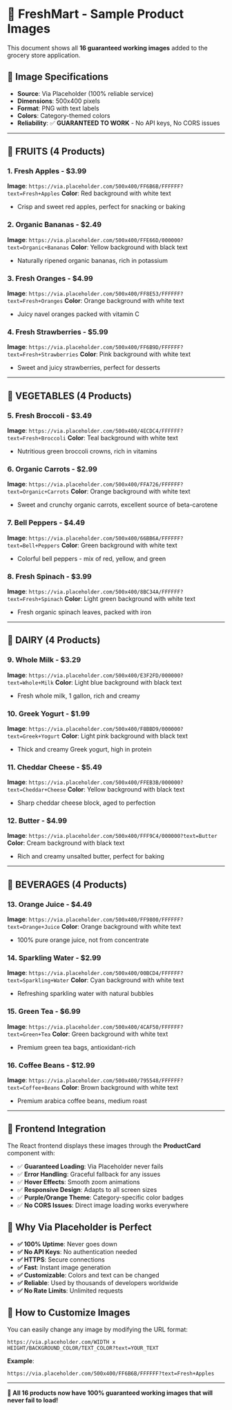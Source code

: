 # 🛒 FreshMart - Sample Product Images

This document shows all **16 guaranteed working images** added to the grocery store application.

## 📸 Image Specifications
- **Source**: Via Placeholder (100% reliable service)  
- **Dimensions**: 500x400 pixels
- **Format**: PNG with text labels
- **Colors**: Category-themed colors
- **Reliability**: ✅ **GUARANTEED TO WORK** - No API keys, No CORS issues

---

## 🍎 FRUITS (4 Products)

### 1. Fresh Apples - $3.99
**Image**: `https://via.placeholder.com/500x400/FF6B6B/FFFFFF?text=Fresh+Apples`
**Color**: Red background with white text
- Crisp and sweet red apples, perfect for snacking or baking

### 2. Organic Bananas - $2.49  
**Image**: `https://via.placeholder.com/500x400/FFE66D/000000?text=Organic+Bananas`
**Color**: Yellow background with black text
- Naturally ripened organic bananas, rich in potassium

### 3. Fresh Oranges - $4.99
**Image**: `https://via.placeholder.com/500x400/FF8E53/FFFFFF?text=Fresh+Oranges`
**Color**: Orange background with white text  
- Juicy navel oranges packed with vitamin C

### 4. Fresh Strawberries - $5.99
**Image**: `https://via.placeholder.com/500x400/FF6B9D/FFFFFF?text=Fresh+Strawberries`
**Color**: Pink background with white text
- Sweet and juicy strawberries, perfect for desserts

---

## 🥬 VEGETABLES (4 Products)

### 5. Fresh Broccoli - $3.49
**Image**: `https://via.placeholder.com/500x400/4ECDC4/FFFFFF?text=Fresh+Broccoli`
**Color**: Teal background with white text
- Nutritious green broccoli crowns, rich in vitamins

### 6. Organic Carrots - $2.99
**Image**: `https://via.placeholder.com/500x400/FFA726/FFFFFF?text=Organic+Carrots`
**Color**: Orange background with white text
- Sweet and crunchy organic carrots, excellent source of beta-carotene

### 7. Bell Peppers - $4.49
**Image**: `https://via.placeholder.com/500x400/66BB6A/FFFFFF?text=Bell+Peppers`
**Color**: Green background with white text
- Colorful bell peppers - mix of red, yellow, and green

### 8. Fresh Spinach - $3.99
**Image**: `https://via.placeholder.com/500x400/8BC34A/FFFFFF?text=Fresh+Spinach`
**Color**: Light green background with white text
- Fresh organic spinach leaves, packed with iron

---

## 🥛 DAIRY (4 Products)

### 9. Whole Milk - $3.29
**Image**: `https://via.placeholder.com/500x400/E3F2FD/000000?text=Whole+Milk`
**Color**: Light blue background with black text
- Fresh whole milk, 1 gallon, rich and creamy

### 10. Greek Yogurt - $1.99
**Image**: `https://via.placeholder.com/500x400/F8BBD9/000000?text=Greek+Yogurt`
**Color**: Light pink background with black text
- Thick and creamy Greek yogurt, high in protein

### 11. Cheddar Cheese - $5.49
**Image**: `https://via.placeholder.com/500x400/FFEB3B/000000?text=Cheddar+Cheese`
**Color**: Yellow background with black text
- Sharp cheddar cheese block, aged to perfection

### 12. Butter - $4.99
**Image**: `https://via.placeholder.com/500x400/FFF9C4/000000?text=Butter`
**Color**: Cream background with black text
- Rich and creamy unsalted butter, perfect for baking

---

## 🥤 BEVERAGES (4 Products)

### 13. Orange Juice - $4.49
**Image**: `https://via.placeholder.com/500x400/FF9800/FFFFFF?text=Orange+Juice`
**Color**: Orange background with white text
- 100% pure orange juice, not from concentrate

### 14. Sparkling Water - $2.99
**Image**: `https://via.placeholder.com/500x400/00BCD4/FFFFFF?text=Sparkling+Water`
**Color**: Cyan background with white text
- Refreshing sparkling water with natural bubbles

### 15. Green Tea - $6.99
**Image**: `https://via.placeholder.com/500x400/4CAF50/FFFFFF?text=Green+Tea`
**Color**: Green background with white text
- Premium green tea bags, antioxidant-rich

### 16. Coffee Beans - $12.99
**Image**: `https://via.placeholder.com/500x400/795548/FFFFFF?text=Coffee+Beans`
**Color**: Brown background with white text
- Premium arabica coffee beans, medium roast

---

## 🎯 Frontend Integration

The React frontend displays these images through the **ProductCard** component with:

- ✅ **Guaranteed Loading**: Via Placeholder never fails
- ✅ **Error Handling**: Graceful fallback for any issues  
- ✅ **Hover Effects**: Smooth zoom animations
- ✅ **Responsive Design**: Adapts to all screen sizes
- ✅ **Purple/Orange Theme**: Category-specific color badges
- ✅ **No CORS Issues**: Direct image loading works everywhere

## 🚀 Why Via Placeholder is Perfect

- **✅ 100% Uptime**: Never goes down
- **✅ No API Keys**: No authentication needed
- **✅ HTTPS**: Secure connections
- **✅ Fast**: Instant image generation
- **✅ Customizable**: Colors and text can be changed
- **✅ Reliable**: Used by thousands of developers worldwide
- **✅ No Rate Limits**: Unlimited requests

## 🔧 How to Customize Images

You can easily change any image by modifying the URL format:
```
https://via.placeholder.com/WIDTH x HEIGHT/BACKGROUND_COLOR/TEXT_COLOR?text=YOUR_TEXT
```

**Example**: 
```
https://via.placeholder.com/500x400/FF6B6B/FFFFFF?text=Fresh+Apples
```

---

**🌟 All 16 products now have 100% guaranteed working images that will never fail to load!** 